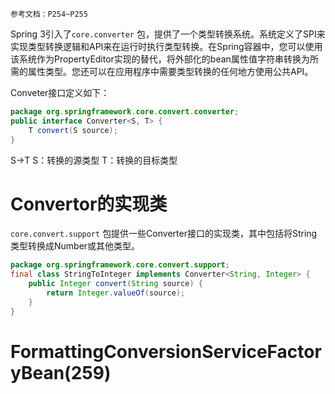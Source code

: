 	参考文档：P254~P255

Spring 3引入了`core.converter` 包，提供了一个类型转换系统。系统定义了SPI来实现类型转换逻辑和API来在运行时执行类型转换。在Spring容器中，您可以使用该系统作为PropertyEditor实现的替代，将外部化的bean属性值字符串转换为所需的属性类型。您还可以在应用程序中需要类型转换的任何地方使用公共API。


Conveter接口定义如下：
```java
package org.springframework.core.convert.converter; 
public interface Converter<S, T> {   
	T convert(S source);
}
```
S->T
S：转换的源类型
T：转换的目标类型

# Convertor的实现类

`core.convert.support` 包提供一些Converter接口的实现类，其中包括将String类型转换成Number或其他类型。

```java
package org.springframework.core.convert.support; 
final class StringToInteger implements Converter<String, Integer> {   
	public Integer convert(String source) {   
		return Integer.valueOf(source);
	}
}
```






# FormattingConversionServiceFactoryBean(259)